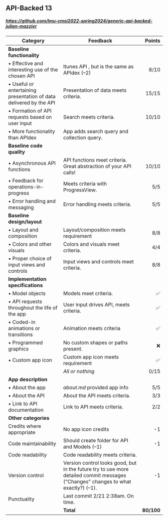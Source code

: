 

## API-Backed 13

##### https://github.com/lmu-cmsi2022-spring2024/generic-api-backed-julian-mazzier

| Category | Feedback | Points |
| --- | --- | ---: |
| **Baseline functionality** | | |
| • Effective and interesting use of the chosen API | Itunes API , but is the same as APIdex (–2) | 8/10 |
| • Useful or entertaining presentation of data delivered by the API | Presentation of data meets criteria. | 15/15 |
| • Formation of API requests based on user input | Search meets criteria. | 10/10 |
| • More functionality than APIdex | App adds search query and collection query.  |  |
| **Baseline code quality** | | |
| • Asynchronous API functions | API functions meet criteria. Great abstraction of your API calls! | 10/10 |
| • Feedback for operations-in-progress | Meets criteria with ProgressView. | 5/5 |
| • Error handling and messaging | Error handling meets criteria.  | 5/5 |
| **Baseline design/layout** | | |
| • Layout and composition | Layout/composition meets requirement | 8/8 |
| • Colors and other visuals | Colors and visuals meet criteria. | 4/4 |
| • Proper choice of input views and controls | Input views and controls meet criteria. | 8/8 |
| **Implementation specifications** | | |
| • Model objects | Models meet criteria. | ✅ |
| • API requests throughout the life of the app | User input drives API, meets criteria. | ✅ |
| • Coded-in animations or transitions | Animation meets criteria | ✅ |
| • Programmed graphics | No custom shapes or paths present. | ❌ |
| • Custom app icon | Custom app icon meets requirement | ✅ |
| | _All or nothing_ | 0/15 |
| **App description** | | |
| • About the app | _about.md_ provided app info | 5/5 |
| • About the API | About the API meets criteria. | 3/3 |
| • Link to API documentation | Link to API meets criteria. | 2/2 |
| **Other categories** | | |
| Credits where appropriate | No app icon credits  | -1 |
| Code maintainability | Should create folder for API and Models (–1) | -1 |
| Code readability | Code readability meets criteria. |  |
| Version control | Version control looks good, but in the future try to use more detailed commit messages ("Changes" changes to what exactly?) (–1). | -1 |
| Punctuality | Last commit 2/21 2:38am. On time.  |  |
| | **Total** | **80/100** |
